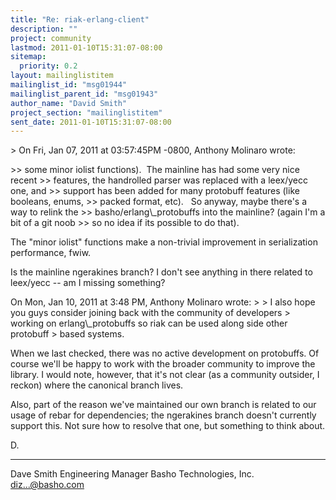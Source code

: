 ```yaml
---
title: "Re: riak-erlang-client"
description: ""
project: community
lastmod: 2011-01-10T15:31:07-08:00
sitemap:
  priority: 0.2
layout: mailinglistitem
mailinglist_id: "msg01944"
mailinglist_parent_id: "msg01943"
author_name: "David Smith"
project_section: "mailinglistitem"
sent_date: 2011-01-10T15:31:07-08:00
---
```



&gt; On Fri, Jan 07, 2011 at 03:57:45PM -0800, Anthony Molinaro wrote:

&gt;&gt; some minor iolist functions).  The mainline has had some very nice recent
&gt;&gt; features, the handrolled parser was replaced with a leex/yecc one, and
&gt;&gt; support has been added for many protobuff features (like booleans, enums,
&gt;&gt; packed format, etc).   So anyway, maybe there's a way to relink the
&gt;&gt; basho/erlang\\_protobuffs into the mainline? (again I'm a bit of a git noob
&gt;&gt; so no idea if its possible to do that).

The "minor iolist" functions make a non-trivial improvement in
serialization performance, fwiw.

Is the mainline ngerakines branch? I don't see anything in there
related to leex/yecc -- am I missing something?

On Mon, Jan 10, 2011 at 3:48 PM, Anthony Molinaro
 wrote:
&gt;
&gt; I also hope you guys consider joining back with the community of developers
&gt; working on erlang\\_protobuffs so riak can be used along side other protobuff
&gt; based systems.

When we last checked, there was no active development on protobuffs.
Of course we'll be happy to work with the broader community to improve
the library. I would note, however, that it's not clear (as a
community outsider, I reckon) where the canonical branch lives.

Also, part of the reason we've maintained our own branch is related to
our usage of rebar for dependencies; the ngerakines branch doesn't
currently support this. Not sure how to resolve that one, but
something to think about.

D.

---
Dave Smith
Engineering Manager
Basho Technologies, Inc.
diz...@basho.com

